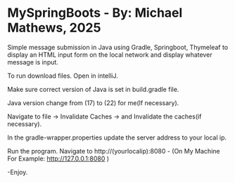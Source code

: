 # MySpringBoots - By: Michael Mathews, 2025
Simple message submission in Java using Gradle, Springboot, Thymeleaf to display an HTML input form on the local network and display whatever message is input. 

To run download files. Open in intelliJ.

Make sure correct version of Java is set in build.gradle file. 

Java version change from (17) to (22) for me(If necessary). 

Navigate to file -> Invalidate Caches -> and Invalidate the caches(if necessary).

In the gradle-wrapper.properties update the server address to your local ip. 

Run the program. Navigate to http://(yourlocalip):8080  - (On My Machine For Example: http://127.0.0.1:8080 )

-Enjoy.
